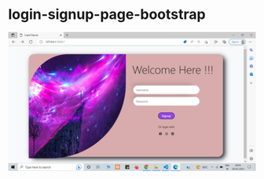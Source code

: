 # login-signup-page-bootstrap
![login-signup-page-bootstrap-screenshot](https://github.com/S-Gauri-23/login-signup-page-bootstrap/blob/master/login-signup-page-bootstrap-screenshot.png)
